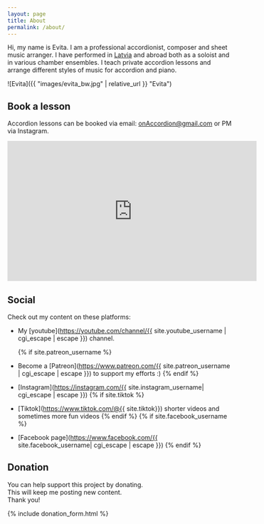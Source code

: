 ```yaml
---
layout: page
title: About
permalink: /about/
---
```


Hi, my name is Evita.
I am a professional accordionist, composer and sheet music arranger.
I have performed in [Latvia](https://en.wikipedia.org/wiki/Latvia) and abroad both as a soloist and in various chamber ensembles.
I teach private accordion lessons and arrange different styles of music for accordion and piano.

![Evita]({{ "images/evita_bw.jpg" | relative_url }} "Evita")

<!-- Check out FREE downloadable [sheet music]({{ "scores" | relative_url }}) arranged by me. -->

<!-- Check out FREE downloadable [sheet music]({{ site.url }}) arranged by me.
Suitable for accordion and in most cases valid for piano. -->

## Book a lesson

Accordion lessons can be booked via email: <a href="mailto:onAccordion@gmail.com"> onAccordion@gmail.com </a> or PM via Instagram.

<iframe width="560" height="315" src="https://www.youtube.com/embed/rJKrdG-SoMI" frameborder="0" allow="accelerometer; autoplay; encrypted-media; gyroscope; picture-in-picture" allowfullscreen></iframe>

## Social

Check out my content on these platforms:

- My [youtube](https://youtube.com/channel/{{ site.youtube_username | cgi_escape | escape }}) channel.

  {% if site.patreon_username %}

- Become a [Patreon](https://www.patreon.com/{{ site.patreon_username | cgi_escape | escape }}) to support my efforts :)
  {% endif %}

- [Instagram](https://instagram.com/{{ site.instagram_username| cgi_escape | escape }})
  {% if site.tiktok %}
- [Tiktok](https://www.tiktok.com/@{{ site.tiktok}}) shorter videos and sometimes more fun videos
  {% endif %}
  {% if site.facebook_username %}
- [Facebook page](https://www.facebook.com/{{ site.facebook_username| cgi_escape | escape }})
  {% endif %}

## Donation

You can help support this project by donating.  
This will keep me posting new content.  
Thank you!

{% include donation_form.html %}
